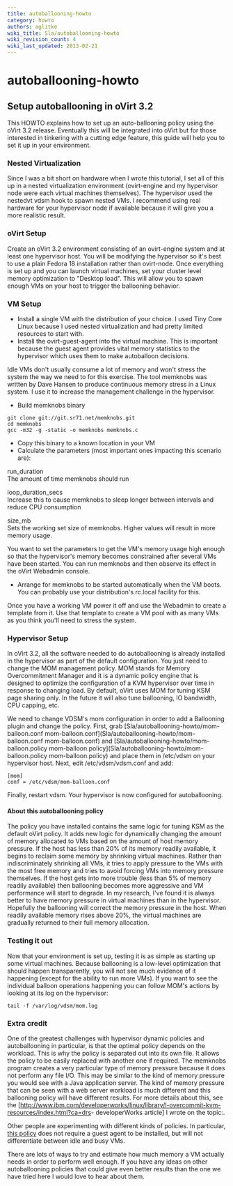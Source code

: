 ```yaml
---
title: autoballooning-howto
category: howto
authors: aglitke
wiki_title: Sla/autoballooning-howto
wiki_revision_count: 4
wiki_last_updated: 2013-02-21
---
```


# autoballooning-howto

## Setup autoballooning in oVirt 3.2

This HOWTO explains how to set up an auto-ballooning policy using the oVirt 3.2 release. Eventually this will be integrated into oVirt but for those interested in tinkering with a cutting edge feature, this guide will help you to set it up in your environment.

### Nested Virtualization

Since I was a bit short on hardware when I wrote this tutorial, I set all of this up in a nested virtualization environment (ovirt-engine and my hypervisor node were each virtual machines themselves). The hypervisor used the nestedvt vdsm hook to spawn nested VMs. I recommend using real hardware for your hypervisor node if available because it will give you a more realistic result.

### oVirt Setup

Create an oVirt 3.2 environment consisting of an ovirt-engine system and at least one hypervisor host. You will be modifying the hypervisor so it's best to use a plain Fedora 18 installation rather than ovirt-node. Once everything is set up and you can launch virtual machines, set your cluster level memory optimization to "Desktop load". This will allow you to spawn enough VMs on your host to trigger the ballooning behavior.

### VM Setup

*   Install a single VM with the distribution of your choice. I used Tiny Core Linux because I used nested virtualization and had pretty limited resources to start with.
*   Install the ovirt-guest-agent into the virtual machine. This is important because the guest agent provides vital memory statistics to the hypervisor which uses them to make autoballoon decisions.

Idle VMs don't usually consume a lot of memory and won't stress the system the way we need to for this exercise. The tool memknobs was written by Dave Hansen to produce continuous memory stress in a Linux system. I use it to increase the management challenge in the hypervisor.

*   Build memknobs binary

<!-- -->

    git clone git://git.sr71.net/memknobs.git
    cd memknobs
    gcc -m32 -g -static -o memknobs memknobs.c

*   Copy this binary to a known location in your VM
*   Calculate the parameters (most important ones impacting this scenario are):

run_duration  
The amount of time memknobs should run

loop_duration_secs  
Increase this to cause memknobs to sleep longer between intervals and reduce CPU consumption

size_mb  
Sets the working set size of memknobs. Higher values will result in more memory usage.

You want to set the parameters to get the VM's memory usage high enough so that the hypervisor's memory becomes constrained after several VMs have been started. You can run memknobs and then observe its effect in the oVirt Webadmin console.

*   Arrange for memknobs to be started automatically when the VM boots. You can probably use your distribution's rc.local facility for this.

Once you have a working VM power it off and use the Webadmin to create a template from it. Use that template to create a VM pool with as many VMs as you think you'll need to stress the system.

### Hypervisor Setup

In oVirt 3.2, all the software needed to do autoballooning is already installed in the hypervisor as part of the default configuration. You just need to change the MOM management policy. MOM stands for Memory Overcommitment Manager and it is a dynamic policy engine that is designed to optimize the configuration of a KVM hypervisor over time in response to changing load. By default, oVirt uses MOM for tuning KSM page sharing only. In the future it will also tune ballooning, IO bandwidth, CPU capping, etc.

We need to change VDSM's mom configuration in order to add a Ballooning plugin and change the policy. First, grab [Sla/autoballooning-howto/mom-balloon.conf mom-balloon.conf](Sla/autoballooning-howto/mom-balloon.conf mom-balloon.conf) and [Sla/autoballooning-howto/mom-balloon.policy mom-balloon.policy](Sla/autoballooning-howto/mom-balloon.policy mom-balloon.policy) and place them in /etc/vdsm on your hypervisor host. Next, edit /etc/vdsm/vdsm.conf and add:

    [mom]
    conf = /etc/vdsm/mom-balloon.conf

Finally, restart vdsm. Your hypervisor is now configured for autoballooning.

#### About this autoballooning policy

The policy you have installed contains the same logic for tuning KSM as the default oVirt policy. It adds new logic for dynamically changing the amount of memory allocated to VMs based on the amount of host memory pressure. If the host has less than 20% of its memory readily available, it begins to reclaim some memory by shrinking virtual machines. Rather than indiscriminately shrinking all VMs, it tries to apply pressure to the VMs with the most free memory and tries to avoid forcing VMs into memory pressure themselves. If the host gets into more trouble (less than 5% of memory readily available) then ballooning becomes more aggressive and VM performance will start to degrade. In my research, I've found it is always better to have memory pressure in virtual machines than in the hypervisor. Hopefully the ballooning will correct the memory pressure in the host. When readily available memory rises above 20%, the virtual machines are gradually returned to their full memory allocation.

### Testing it out

Now that your environment is set up, testing it is as simple as starting up some virtual machines. Because ballooning is a low-level optimization that should happen transparently, you will not see much evidence of it happening (except for the ability to run more VMs). If you want to see the individual balloon operations happening you can follow MOM's actions by looking at its log on the hypervisor:

    tail -f /var/log/vdsm/mom.log

### Extra credit

One of the greatest challenges with hypervisor dynamic policies and autoballooning in particular, is that the optimal policy depends on the workload. This is why the policy is separated out into its own file. It allows the policy to be easily replaced with another one if required. The memknobs program creates a very particular type of memory pressure because it does not perform any file I/O. This may be similar to the kind of memory pressure you would see with a Java application server. The kind of memory pressure that can be seen with a web server workload is much different and this ballooning policy will have different results. For more details about this, see the [<http://www.ibm.com/developerworks/linux/library/l-overcommit-kvm-resources/index.html?ca=drs>- developerWorks article] I wrote on the topic:.

Other people are experimenting with different kinds of policies. In particular, [this policy](http://gerrit.ovirt.org/#/c/8945/) does not require a guest agent to be installed, but will not differentiate between idle and busy VMs.

There are lots of ways to try and estimate how much memory a VM actually needs in order to perform well enough. If you have any ideas on other autoballooning policies that could give even better results than the one we have tried here I would love to hear about them.
